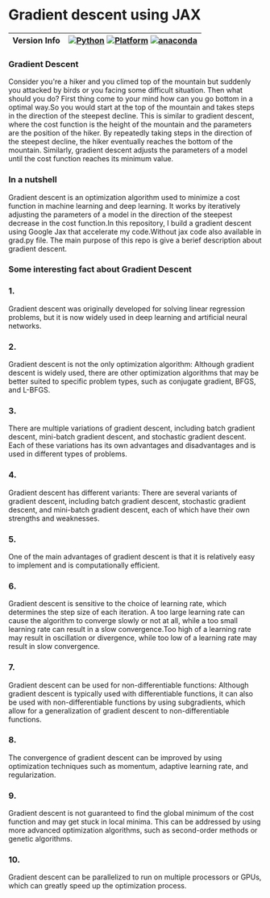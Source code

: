 
# Gradient descent using JAX 
| Version Info | [![Python](https://img.shields.io/badge/python-v3.9.0-green)](https://www.python.org/downloads/release/python-3900/) [![Platform](https://img.shields.io/badge/Platforms-Ubuntu%2022.04.4%20LTS%2C%20win--64-orange)](https://releases.ubuntu.com/22.04/) [![anaconda](https://img.shields.io/badge/anaconda-v22.9.0-blue)](https://anaconda.org/anaconda/plotly/files?version=22.9.0) |
| ------------ | --------------------------------------------------------------------------------------------------------------------------------------------------------------------------------------------------------------------------------------------------------------------------------------------------------------------------------------------------------------------------------------- |



###  Gradient Descent 


Consider you're a hiker and you climed top of the mountain but suddenly you attacked by birds or you facing some difficult situation. Then what should you do? First thing come to your mind how can you go bottom in a optimal way.So you would  start at the top of the mountain and takes steps in the direction of the steepest decline. This is similar to gradient descent, where the cost function is the height of the mountain and the parameters are the position of the hiker. By repeatedly taking steps in the direction of the steepest decline, the hiker eventually reaches the bottom of the mountain. Similarly, gradient descent adjusts the parameters of a model until the cost function reaches its minimum value. 

### In a nutshell
Gradient descent is an optimization algorithm used to minimize a cost function in machine learning and deep learning. It works by iteratively adjusting the parameters of a model in the direction of the steepest decrease in the cost function.In this repository, I build a gradient descent using Google Jax that accelerate my code.Without jax code also available in grad.py file. The main purpose of this repo is give a berief description about gradient descent.

 ### Some interesting fact about Gradient Descent
 

### 1.
Gradient descent was originally developed for solving linear regression problems, but it is now widely used in deep learning and artificial neural networks.
### 2. 
Gradient descent is not the only optimization algorithm: Although gradient descent is widely used, there are other optimization algorithms that may be better suited to specific problem types, such as conjugate gradient, BFGS, and L-BFGS.

### 3. 
There are multiple variations of gradient descent, including batch gradient descent, mini-batch gradient descent, and stochastic gradient descent. Each of these variations has its own advantages and disadvantages and is used in different types of problems.
### 4.
Gradient descent has different variants: There are several variants of gradient descent, including batch gradient descent, stochastic gradient descent, and mini-batch gradient descent, each of which have their own strengths and weaknesses.

### 5.
One of the main advantages of gradient descent is that it is relatively easy to implement and is computationally efficient.

### 6.
Gradient descent is sensitive to the choice of learning rate, which determines the step size of each iteration. A too large learning rate can cause the algorithm to converge slowly or not at all, while a too small learning rate can result in a slow convergence.Too high of a learning rate may result in oscillation or divergence, while too low of a learning rate may result in slow convergence.

### 7.

Gradient descent can be used for non-differentiable functions: Although gradient descent is typically used with differentiable functions, it can also be used with non-differentiable functions by using subgradients, which allow for a generalization of gradient descent to non-differentiable functions.
### 8.
The convergence of gradient descent can be improved by using optimization techniques such as momentum, adaptive learning rate, and regularization.
### 9.
Gradient descent is not guaranteed to find the global minimum of the cost function and may get stuck in local minima. This can be addressed by using more advanced optimization algorithms, such as second-order methods or genetic algorithms.
### 10.
Gradient descent can be parallelized to run on multiple processors or GPUs, which can greatly speed up the optimization process.

